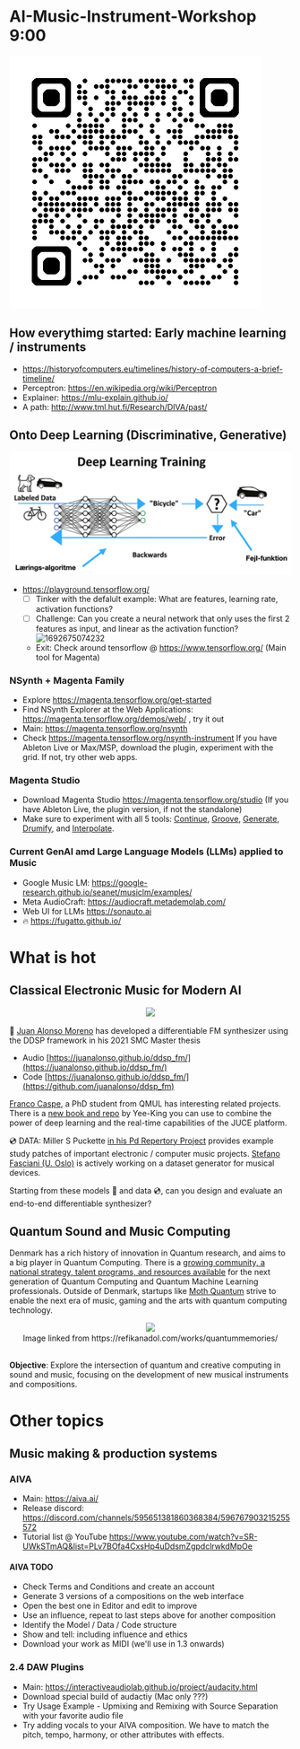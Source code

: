 # AI-Music-Instrument-Workshop 9:00
![qrcode](image/README/qrcode_github.com.png)

## How everythimg started: Early machine learning / instruments
- https://historyofcomputers.eu/timelines/history-of-computers-a-brief-timeline/ 
- Perceptron: https://en.wikipedia.org/wiki/Perceptron
- Explainer: https://mlu-explain.github.io/
- A path: http://www.tml.hut.fi/Research/DIVA/past/ 

## Onto Deep Learning (Discriminative, Generative)
![Deep Learning](image/README/DL-Discriminative.png)

- https://playground.tensorflow.org/
    - [ ] Tinker with the defalult example: What are features, learning rate, activation functions?
    - [ ] Challenge: Can you create a neural network that only uses the first 2 features as input, and linear as the activation function?
  ![1692675074232](image/README/1692675074232.png)
    - Exit: Check around tensorflow @ https://www.tensorflow.org/ (Main tool for Magenta)

### NSynth + Magenta Family 

- Explore https://magenta.tensorflow.org/get-started
- Find NSynth Explorer at the Web Applications: https://magenta.tensorflow.org/demos/web/ , try it out
- Main: https://magenta.tensorflow.org/nsynth
- Check https://magenta.tensorflow.org/nsynth-instrument If you have Ableton Live or Max/MSP, download the plugin, experiment with the grid. If not, try other web apps.

### Magenta Studio 
- Download Magenta Studio https://magenta.tensorflow.org/studio (If you have Ableton Live, the plugin version, if not the standalone)
- Make sure to experiment with all 5 tools: [Continue](https://magenta.tensorflow.org/studio/standalone#continue), [Groove](https://magenta.tensorflow.org/studio/standalone#groove), [Generate](https://magenta.tensorflow.org/studio/standalone#generate), [Drumify](https://magenta.tensorflow.org/studio/standalone#drumify), and [Interpolate](https://magenta.tensorflow.org/studio/standalone#interpolate). 

### Current GenAI amd Large Language Models (LLMs) applied to Music

* Google Music LM: https://google-research.github.io/seanet/musiclm/examples/
* Meta AudioCraft: https://audiocraft.metademolab.com/
* Web UI for LLMs https://sonauto.ai
* 🔥 https://fugatto.github.io/ 

# What is hot

## Classical Electronic Music for Modern AI

<div align="middle">
<img src="https://juanalonso.github.io/ddsp_fm/img/anim_vae01.gif 
" height="384">
</div>

🚀 [Juan Alonso Moreno](https://github.com/juanalonso) has developed a differentiable FM synthesizer using the DDSP framework in his 2021 SMC Master thesis 

- Audio [https://juanalonso.github.io/ddsp_fm/](https://juanalonso.github.io/ddsp_fm/)
- Code [https://juanalonso.github.io/ddsp_fm/](https://github.com/juanalonso/ddsp_fm)

[Franco Caspe](https://fcaspe.github.io/), a PhD student from QMUL has interesting related projects. There is a [new book and repo](https://github.com/yeeking/ai-enhanced-audio-book) by Yee-King you can use to combine the power of deep learning and the real-time capabilities of the JUCE platform.

💿 DATA: Miller S Puckette [in his Pd Repertory Project](https://msp.ucsd.edu/pdrp/) provides example study patches of important electronic / computer music projects. [Stefano Fasciani (U. Oslo)](https://github.com/stefanofasciani/DGMD) is actively working on a dataset generator for musical devices. 

Starting from these models 🚀 and data 💿, can you design and evaluate an end-to-end differentiable synthesizer? 

## Quantum Sound and Music Computing
Denmark has a rich history of innovation in Quantum research, and aims to a big player in Quantum Computing. There is a [growing community, a national strategy, talent programs, and resources available](https://dqc.dk/) for the next generation of Quantum Computing and Quantum Machine Learning professionals. Outside of Denmark, startups like [Moth Quantum](https://mothquantum.com/) strive to enable the next era of music, gaming and the arts with quantum computing technology.


<div align="middle">
<img src="https://refikanadol.com/wp-content/uploads/2020/12/TROSS_NGVTRNL_1511-Edit-Edit-Edit-2_fullres-2096x1400.jpg" height="384">
<br>Image linked from https://refikanadol.com/works/quantummemories/  
<br>
<br>
</div>

**Objective**: Explore the intersection of quantum and creative computing in sound and music, focusing on the development of new musical instruments and compositions.

# Other topics

## Music making & production systems

### AIVA 

- Main: https://aiva.ai/
- Release discord: https://discord.com/channels/595651381860368384/596767903215255572
- Tutorial list @ YouTube
  https://www.youtube.com/watch?v=SR-UWkSTmAQ&list=PLv7BOfa4CxsHp4uDdsmZgpdclrwkdMpOe

#### AIVA TODO

- Check Terms and Conditions and create an account
- Generate 3 versions of a compositions on the web interface
- Open the best one in Editor and edit to improve
- Use an influence, repeat to last steps above for another composition
- Identify the Model / Data / Code structure
- Show and tell: including influence and ethics
- Download your work as MIDI (we'll use in 1.3 onwards)

### 2.4 DAW Plugins

- Main: https://interactiveaudiolab.github.io/project/audacity.html
- Download special build of audactiy (Mac only ???)
- Try Usage Example - Upmixing and Remixing with Source Separation with your favorite audio file
- Try adding vocals to your AIVA composition. We have to match the pitch, tempo, harmony, or other attributes with effects.


